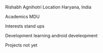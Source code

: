 Rishabh Agnihotri
Location
Haryana, India

Academics
MDU

Interests
 stand ups

Development
learning android develeopment

Projects
not yet
